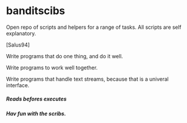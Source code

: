 # banditscibs

Open repo of scripts and helpers for a range of tasks.
All scripts are self explanatory.

[Salus94]

Write programs that do one thing, and do it well.

Write programs to work well together.

Write programs that handle text streams, because that is a univeral interface.

##### Reads befores executes
##### Hav fun with the scribs.
